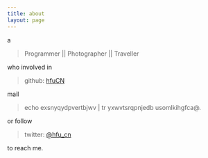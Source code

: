 ```yaml
---
title: about
layout: page
---
```


a

> Programmer || Photographer || Traveller

who involved in

> github: [hfuCN](https://github.com/hfuCN?tab=contributions&period=monthly)

mail

> echo exsnyqydpvertbjwv | tr yxwvtsrqpnjedb usomlkihgfca@.

or follow

> twitter: [@hfu_cn](https://twitter.com/hfu_cn)

to reach me.

